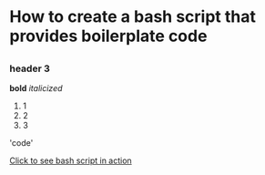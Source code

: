 # How to create a bash script that provides boilerplate code
## 
### header 3

**bold**
*italicized*
1. 1
2. 2
3. 3

'code'

<a href="">Click to see bash script in action<a>